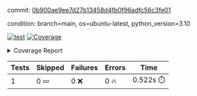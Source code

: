 commit: [0b900ae9ee7d27b13458d4fb0f96adfc56c3fe01](https://github.com/rcmdnk/python-template/tree/0b900ae9ee7d27b13458d4fb0f96adfc56c3fe01)

condition: branch=main, os=ubuntu-latest, python_version=3.10

[![test](https://github.com/rcmdnk/python-template/actions/workflows/test.yml/badge.svg)](https://github.com/rcmdnk/python-template/actions/runs/5502727154)
<a href="https://github.com/rcmdnk/python-template/blob/0b900ae9ee7d27b13458d4fb0f96adfc56c3fe01/README.md"><img alt="Coverage" src="https://img.shields.io/badge/Coverage-100%25-brightgreen.svg" /></a><details><summary>Coverage Report </summary><table><tr><th>File</th><th>Stmts</th><th>Miss</th><th>Cover</th></tr><tbody><tr><td><b>TOTAL</b></td><td><b>1</b></td><td><b>0</b></td><td><b>100%</b></td></tr></tbody></table></details>

| Tests | Skipped | Failures | Errors | Time |
| ----- | ------- | -------- | -------- | ------------------ |
| 1 | 0 :zzz: | 0 :x: | 0 :fire: | 0.522s :stopwatch: |


